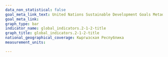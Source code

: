 ```yaml
---
data_non_statistical: false
goal_meta_link_text: United Nations Sustainable Development Goals Metadata (PDF 426 KB)
goal_meta_link: 
graph_type: bar
indicator_name: global_indicators.2-1-2-title
graph_title: global_indicators.2-1-2-title
national_geographical_coverage: Кыргызская Республика
measurement_units: 

---
```

